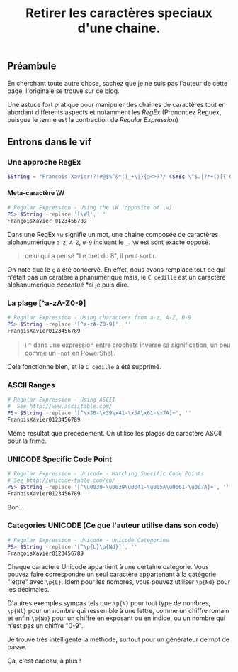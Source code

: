 ﻿---
title: "Retirer les caractères speciaux d'une chaine."
excerpt: "Trois approches pour nettoyer une chaine de caratères."
category: PowerShell
classes: wide
comments: true
tags: 
  - PowerShell
  - Tips
  - RegEx
header:
  teaser: /assets/images/2023-01-06_21h57_35.webp
  image_description: "Apercu du code."
---

## Préambule

En cherchant toute autre chose, sachez que je ne suis pas l'auteur de cette page, l'originale se trouve sur ce [blog](https://lazywinadmin.com/2015/08/powershell-remove-special-characters.html).

Une astuce fort pratique pour manipuler des chaines de caractères tout en abordant differents aspects et notamment les *RegEx* (Prononcez Reguex, puisque le terme est la contraction de *Regular Expression*)


## Entrons dans le vif

### Une approche RegEx

```powershell
$String = "François-Xavier!?!#@$%^&*()_+\|}{○<>??/ €$¥£¢ \^$.|?*+()[{ 0123456789"
```

#### Meta-caractère \W

```powershell
# Regular Expression - Using the \W (opposite of \w)
PS> $String -replace '[\W]', ''
FrançoisXavier_0123456789
```
Dans une RegEx `\w` signifie un mot, une chaine composée de caractères alphanumérique `a-z`, `A-Z`, `0-9` incluant le `_`. `\W` est sont exacte opposé.

> celui qui a pensé "Le tiret du 8", il peut sortir.

On note que le `ç` a été concervé. En effet, nous avons remplacé tout ce qui n'était pas un caratère alphanumérique mais, le `C cedille` est un caractère alphanumerique *accentué* *si je puis dire.


### La plage [^a-zA-Z0-9]

```powershell
# Regular Expression - Using characters from a-z, A-Z, 0-9
PS> $String -replace '[^a-zA-Z0-9]', ''
FranoisXavier0123456789
```
> ℹ️ `^` dans une expression entre crochets inverse sa signification, un peu comme un `-not` en PowerShell.

Cela fonctionne bien, et le `C cédille` a été supprimé.


### ASCII Ranges

```powershell
# Regular Expression - Using ASCII
#  See http://www.asciitable.com/
PS> $String -replace '[^\x30-\x39\x41-\x5A\x61-\x7A]+', ''
FranoisXavier0123456789
```

Même resultat que précédement. On utilise les plages de caractère ASCII pour la frime.

### UNICODE Specific Code Point

```powershell
# Regular Expression - Unicode - Matching Specific Code Points
# See http://unicode-table.com/en/
PS> $String -replace '[^\u0030-\u0039\u0041-\u005A\u0061-\u007A]+', ''
FranoisXavier0123456789
```

Bon... 

### Categories UNICODE (Ce que l'auteur utilise dans son code)

```powershell
# Regular Expression - Unicode - Unicode Categories
PS> $String -replace '[^\p{L}\p{Nd}]', ''
FrançoisXavier0123456789
```

Chaque caractère Unicode appartient à une certaine catégorie. Vous pouvez faire correspondre un seul caractère appartenant à la catégorie "lettre" avec `\p{L}`. Idem pour les nombres, vous pouvez utiliser `\p{Nd}` pour les décimales.

D'autres exemples sympas tels que `\p{N}` pour tout type de nombres, `\p{Nl}` pour un nombre qui ressemble à une lettre, comme un chiffre romain et enfin `\p{No}` pour un chiffre en exposant ou en indice, ou un nombre qui n'est pas un chiffre "0-9".

Je trouve très intelligente la methode, surtout pour un générateur de mot de passe.

Ça, c'est cadeau, à plus !